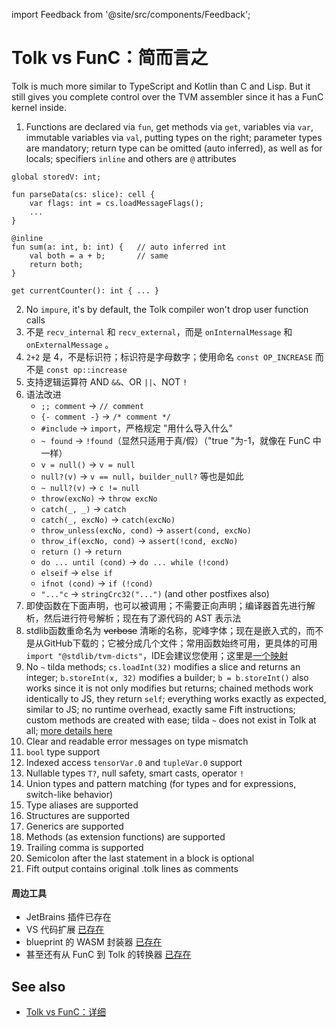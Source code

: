 import Feedback from '@site/src/components/Feedback';

# Tolk vs FunC：简而言之

Tolk is much more similar to TypeScript and Kotlin than C and Lisp.
But it still gives you complete control over the TVM assembler since it has a FunC kernel inside.

1. Functions are declared via `fun`, get methods via `get`, variables via `var`, immutable variables via `val`, putting types on the right; parameter types are mandatory; return type can be omitted (auto inferred), as well as for locals; specifiers `inline` and others are `@` attributes

```tolk
global storedV: int;

fun parseData(cs: slice): cell {
    var flags: int = cs.loadMessageFlags();
    ...
}

@inline
fun sum(a: int, b: int) {   // auto inferred int
    val both = a + b;       // same
    return both;
}

get currentCounter(): int { ... }
```

2. No `impure`, it's by default, the Tolk compiler won't drop user function calls
3. 不是 `recv_internal` 和 `recv_external`，而是 `onInternalMessage` 和 `onExternalMessage` 。
4. `2+2` 是 4，不是标识符；标识符是字母数字；使用命名 `const OP_INCREASE` 而不是 `const op::increase`
5. 支持逻辑运算符 AND `&&`、OR `||`、NOT `!`
6. 语法改进
    - `;; comment` → `// comment`
    - `{- comment -}` → `/* comment */`
    - `#include` → `import`，严格规定 "用什么导入什么"
    - `~ found` → `!found`（显然只适用于真/假）（"true "为-1，就像在 FunC 中一样）
    - `v = null()` → `v = null`
    - `null?(v)` → `v == null`，`builder_null?` 等也是如此
    - `~ null?(v)` → `c != null`
    - `throw(excNo)` → `throw excNo`
    - `catch(_, _)` → `catch`
    - `catch(_, excNo)` → `catch(excNo)`
    - `throw_unless(excNo, cond)` → `assert(cond, excNo)`
    - `throw_if(excNo, cond)` → `assert(!cond, excNo)`
    - `return ()` → `return`
    - `do ... until (cond)` → `do ... while (!cond)`
    - `elseif` → `else if`
    - `ifnot (cond)` → `if (!cond)`
    - `"..."c` → `stringCrc32("...")` (and other postfixes also)
7. 即使函数在下面声明，也可以被调用；不需要正向声明；编译器首先进行解析，然后进行符号解析；现在有了源代码的 AST 表示法
8. stdlib函数重命名为 ~~verbose~~ 清晰的名称，驼峰字体；现在是嵌入式的，而不是从GitHub下载的；它被分成几个文件；常用函数始终可用，更具体的可用 `import "@stdlib/tvm-dicts"`，IDE会建议您使用；这里是[一个映射](/v3/documentation/smart-contracts/tolk/tolk-vs-func/stdlib)
9. No `~` tilda methods; `cs.loadInt(32)` modifies a slice and returns an integer; `b.storeInt(x, 32)` modifies a builder; `b = b.storeInt()` also works since it is not only modifies but returns; chained methods work identically to JS, they return `self`; everything works exactly as expected, similar to JS; no runtime overhead, exactly same Fift instructions; custom methods are created with ease; tilda `~` does not exist in Tolk at all; [more details here](/v3/documentation/smart-contracts/tolk/tolk-vs-func/mutability)
10. Clear and readable error messages on type mismatch
11. `bool` type support
12. Indexed access `tensorVar.0` and `tupleVar.0` support
13. Nullable types `T?`, null safety, smart casts, operator `!`
14. Union types and pattern matching (for types and for expressions, switch-like behavior)
15. Type aliases are supported
16. Structures are supported
17. Generics are supported
18. Methods (as extension functions) are supported
19. Trailing comma is supported
20. Semicolon after the last statement in a block is optional
21. Fift output contains original .tolk lines as comments

#### 周边工具

- JetBrains 插件已存在
- VS 代码扩展 [已存在](https://github.com/ton-blockchain/tolk-vscode)
- blueprint 的 WASM 封装器 [已存在](https://github.com/ton-blockchain/tolk-js)
- 甚至还有从 FunC 到 Tolk 的转换器 [已存在](https://github.com/ton-blockchain/convert-func-to-tolk)

## See also

- [Tolk vs FunC：详细](/v3/documentation/smart-contracts/tolk/tolk-vs-func/in-detail)

<Feedback />

